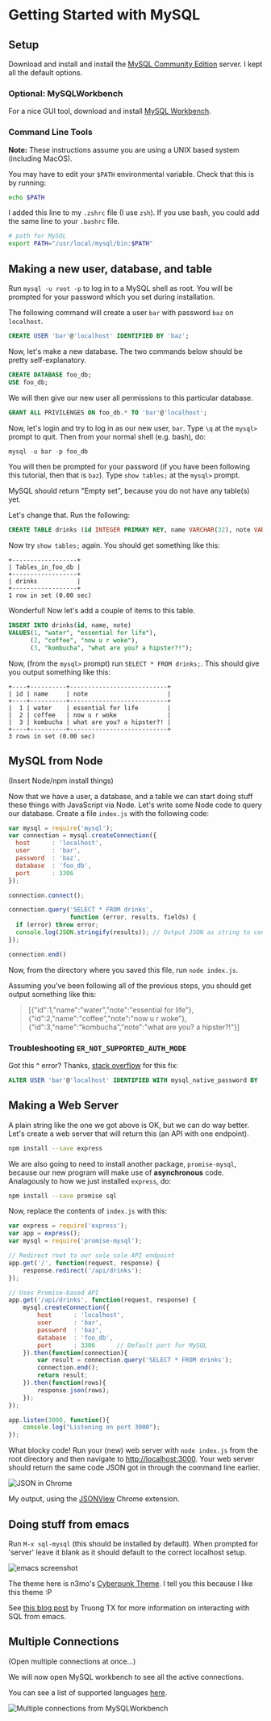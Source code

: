# Getting Started with MySQL

## Setup

Download and install and install the [MySQL Community
Edition](https://dev.mysql.com/downloads/mysql/) server. 
I kept all the default options.

### Optional: MySQLWorkbench

For a nice GUI tool, download and install
[MySQL Workbench](https://www.mysql.com/products/workbench/).

### Command Line Tools

**Note:** These instructions assume you are using a UNIX based system (including
MacOS).

You may have to edit your `$PATH` environmental variable. Check that this is by
running:

```bash
echo $PATH
```

I added this line to my `.zshrc` file (I use `zsh`). If you use bash, you could
add the same line to your `.bashrc` file.

```bash
# path for MySQL
export PATH="/usr/local/mysql/bin:$PATH"
```

## Making a new user, database, and table

Run `mysql -u root -p` to log in to a MySQL shell as root. You will be prompted
for your password which you set during installation.

The following command will create a user `bar` with password `baz` on
`localhost`.

```sql
CREATE USER 'bar'@'localhost' IDENTIFIED BY 'baz';
```
Now, let's make a new database. The two commands below should be pretty 
self-explanatory.

```sql
CREATE DATABASE foo_db;
USE foo_db;
```

We will then give our new user all permissions to this particular database.

```sql
GRANT ALL PRIVILENGES ON foo_db.* TO 'bar'@'localhost';
```

Now, let's login and try to log in as our new user, `bar`. Type `\q` at the
`mysql>` prompt to quit. Then from your normal shell (e.g. bash), do:

```sql
mysql -u bar -p foo_db
```

You will then be prompted for your password (if you have been following this
tutorial, then that is `baz`). Type `show tables;` at the `mysql>` prompt. 

MySQL should return "Empty set", because you do not have any table(s) yet.

Let's change that. Run the following:

```sql
CREATE TABLE drinks (id INTEGER PRIMARY KEY, name VARCHAR(32), note VARCHAR(64)); 
```

Now try `show tables;` again. You should get something like this:

    +------------------+
    | Tables_in_foo_db |
    +------------------+
    | drinks           |
    +------------------+
    1 row in set (0.00 sec)

Wonderful! Now let's add a couple of items to this table.

```sql
INSERT INTO drinks(id, name, note)
VALUES(1, "water", "essential for life"),
      (2, "coffee", "now u r woke"),
      (3, "kombucha", "what are you? a hipster?!");
```

Now, (from the `mysql>` prompt) run `SELECT * FROM drinks;`. This should give
you output something like this:

    +----+----------+---------------------------+
    | id | name     | note                      |
    +----+----------+---------------------------+
    |  1 | water    | essential for life        |
    |  2 | coffee   | now u r woke              |
    |  3 | kombucha | what are you? a hipster?! |
    +----+----------+---------------------------+
    3 rows in set (0.00 sec)

## MySQL from Node

(Insert Node/npm install things)

Now that we have a user, a database, and a table we can start doing stuff these
things with JavaScript via Node. Let's write some Node code to query our
database. Create a file `index.js` with the following code:

```JavaScript
var mysql = require('mysql');
var connection = mysql.createConnection({
  host      : 'localhost',
  user      : 'bar',
  password  : 'baz',
  database  : 'foo_db',
  port      : 3306
});

connection.connect();

connection.query('SELECT * FROM drinks',
	             function (error, results, fields) {
  if (error) throw error;
  console.log(JSON.stringify(results)); // Output JSON as string to console 
});

connection.end()
```

Now, from the directory where you saved this file, run `node index.js`.

Assuming you've been following all of the previous steps, you should get output
something like this:

> [{"id":1,"name":"water","note":"essential for life"},{"id":2,"name":"coffee","note":"now u r woke"},{"id":3,"name":"kombucha","note":"what are you? a hipster?!"}]

### Troubleshooting `ER_NOT_SUPPORTED_AUTH_MODE`

Got this ^ error? 
Thanks, 
[stack overflow](https://stackoverflow.com/questions/44946270/er-not-supported-auth-mode-mysql-server) for this fix:

```sql
ALTER USER 'bar'@'localhost' IDENTIFIED WITH mysql_native_password BY 'baz';
```

## Making a Web Server

A plain string like the one we got above is OK, but we can do way
better. Let's create a web server that will return this (an API with
one endpoint).

```bash
npm install --save express
```

We are also going to need to install another package, `promise-mysql`,
because our new program will make use of **asynchronous**
code. Analagously to how we just installed `express`, do:

```bash
npm install --save promise sql
```

Now, replace the contents of `index.js` with this:

```javascript
var express = require('express');
var app = express();
var mysql = require('promise-mysql');

// Redirect root to our sole sole API endpoint
app.get('/', function(request, response) {
    response.redirect('/api/drinks');
});

// Uses Promise-based API
app.get('/api/drinks', function(request, response) {
    mysql.createConnection({
        host      : 'localhost',
        user      : 'bar',
        password  : 'baz',
        database  : 'foo_db',
        port      : 3306      // Default port for MySQL
    }).then(function(connection){
        var result = connection.query('SELECT * FROM drinks');
        connection.end();
        return result;
    }).then(function(rows){
        response.json(rows);
    });
});

app.listen(3000, function(){
    console.log("Listening on port 3000");
});

```

What blocky code! Run your (new) web server with `node index.js` from
the root directory and then navigate to
[http://localhost:3000](http://localhost:3000). Your web server should
return the same code JSON got in through the command line earlier.

![JSON in Chrome](./public/images/chrome.png)

My output, using the [JSONView](https://chrome.google.com/webstore/detail/jsonview/chklaanhfefbnpoihckbnefhakgolnmc?hl=en) Chrome extension.

## Doing stuff from emacs

Run `M-x sql-mysql` (this should be installed by default).  When
prompted for 'server' leave it blank as it should default to the
correct localhost setup.

![emacs screenshot](./public/images/emacs_screenshot.png)

The theme here is n3mo's [Cyberpunk Theme](https://github.com/n3mo/cyberpunk-theme.el). I tell you this because I like this theme :P

See [this blog
post](https://truongtx.me/2014/08/23/setup-emacs-as-an-sql-database-client)
by Truong TX for more information on interacting with SQL from emacs.

## Multiple Connections

(Open multiple connections at once...) 

We will now open MySQL workbench to see all the active connections.

You can see a list of supported languages 
[here](https://dev.mysql.com/doc/refman/8.0/en/connectors-apis.html).

![Multiple connections from MySQLWorkbench](./public/images/client_connections.png)
